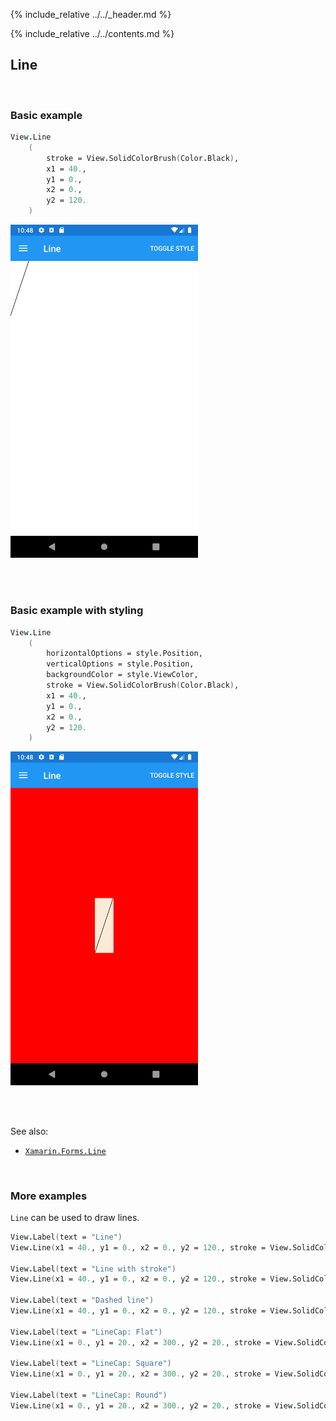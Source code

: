 {% include_relative ../../_header.md %}

{% include_relative ../../contents.md %}

Line
--------

<br /> 

### Basic example


```fsharp 
View.Line
    (
        stroke = View.SolidColorBrush(Color.Black),
        x1 = 40., 
        y1 = 0., 
        x2 = 0., 
        y2 = 120.
    )
```

<img src="../../images/views/Line-adr-basic.png" width="300">

<br /> <br /> 

### Basic example with styling

```fsharp 
View.Line
    (
        horizontalOptions = style.Position,
        verticalOptions = style.Position,
        backgroundColor = style.ViewColor,
        stroke = View.SolidColorBrush(Color.Black),
        x1 = 40., 
        y1 = 0., 
        x2 = 0., 
        y2 = 120.
    )
```


<img src="../../images/views/Line-adr-styled.png" width="300">

<br /> <br /> 

See also:

* [`Xamarin.Forms.Line`](https://docs.microsoft.com/en-us/dotnet/api/Xamarin.Forms.Line)

<br /> 

### More examples

`Line` can be used to draw lines.

```fsharp 
View.Label(text = "Line")
View.Line(x1 = 40., y1 = 0., x2 = 0., y2 = 120., stroke = View.SolidColorBrush(Color.Red))

View.Label(text = "Line with stroke")
View.Line(x1 = 40., y1 = 0., x2 = 0., y2 = 120., stroke = View.SolidColorBrush(Color.DarkBlue), strokeThickness = 4.)

View.Label(text = "Dashed line")
View.Line(x1 = 40., y1 = 0., x2 = 0., y2 = 120., stroke = View.SolidColorBrush(Color.DarkBlue), strokeDashArray = [ 1.; 1. ], strokeDashOffset = 6.)

View.Label(text = "LineCap: Flat")
View.Line(x1 = 0., y1 = 20., x2 = 300., y2 = 20., stroke = View.SolidColorBrush(Color.Red), strokeThickness = 12., strokeLineCap = Shapes.PenLineCap.Flat)

View.Label(text = "LineCap: Square")
View.Line(x1 = 0., y1 = 20., x2 = 300., y2 = 20., stroke = View.SolidColorBrush(Color.Red), strokeThickness = 12., strokeLineCap = Shapes.PenLineCap.Square)

View.Label(text = "LineCap: Round")
View.Line(x1 = 0., y1 = 20., x2 = 300., y2 = 20., stroke = View.SolidColorBrush(Color.Red), strokeThickness = 12., strokeLineCap = Shapes.PenLineCap.Round)
```